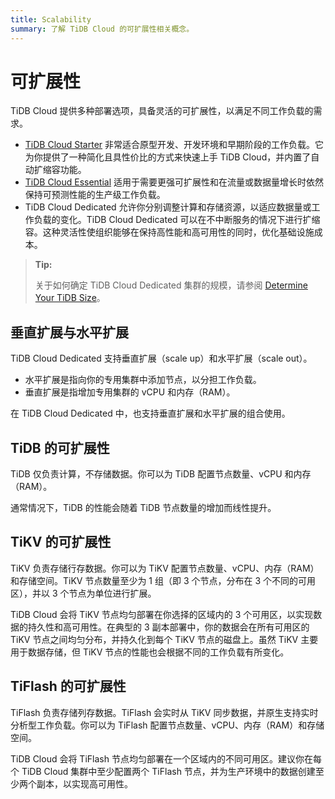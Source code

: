 ```yaml
---
title: Scalability
summary: 了解 TiDB Cloud 的可扩展性相关概念。
---
```


# 可扩展性

TiDB Cloud 提供多种部署选项，具备灵活的可扩展性，以满足不同工作负载的需求。

- [TiDB Cloud Starter](/tidb-cloud/select-cluster-tier.md#starter) 非常适合原型开发、开发环境和早期阶段的工作负载。它为你提供了一种简化且具性价比的方式来快速上手 TiDB Cloud，并内置了自动扩缩容功能。
- [TiDB Cloud Essential](/tidb-cloud/select-cluster-tier.md#essential) 适用于需要更强可扩展性和在流量或数据量增长时依然保持可预测性能的生产级工作负载。
- TiDB Cloud Dedicated 允许你分别调整计算和存储资源，以适应数据量或工作负载的变化。TiDB Cloud Dedicated 可以在不中断服务的情况下进行扩缩容。这种灵活性使组织能够在保持高性能和高可用性的同时，优化基础设施成本。

> **Tip:**
>
> 关于如何确定 TiDB Cloud Dedicated 集群的规模，请参阅 [Determine Your TiDB Size](/tidb-cloud/size-your-cluster.md)。

## 垂直扩展与水平扩展

TiDB Cloud Dedicated 支持垂直扩展（scale up）和水平扩展（scale out）。

- 水平扩展是指向你的专用集群中添加节点，以分担工作负载。
- 垂直扩展是指增加专用集群的 vCPU 和内存（RAM）。

在 TiDB Cloud Dedicated 中，也支持垂直扩展和水平扩展的组合使用。

## TiDB 的可扩展性

TiDB 仅负责计算，不存储数据。你可以为 TiDB 配置节点数量、vCPU 和内存（RAM）。

通常情况下，TiDB 的性能会随着 TiDB 节点数量的增加而线性提升。

## TiKV 的可扩展性

TiKV 负责存储行存数据。你可以为 TiKV 配置节点数量、vCPU、内存（RAM）和存储空间。TiKV 节点数量至少为 1 组（即 3 个节点，分布在 3 个不同的可用区），并以 3 个节点为单位进行扩展。

TiDB Cloud 会将 TiKV 节点均匀部署在你选择的区域内的 3 个可用区，以实现数据的持久性和高可用性。在典型的 3 副本部署中，你的数据会在所有可用区的 TiKV 节点之间均匀分布，并持久化到每个 TiKV 节点的磁盘上。虽然 TiKV 主要用于数据存储，但 TiKV 节点的性能也会根据不同的工作负载有所变化。

## TiFlash 的可扩展性

TiFlash 负责存储列存数据。TiFlash 会实时从 TiKV 同步数据，并原生支持实时分析型工作负载。你可以为 TiFlash 配置节点数量、vCPU、内存（RAM）和存储空间。

TiDB Cloud 会将 TiFlash 节点均匀部署在一个区域内的不同可用区。建议你在每个 TiDB Cloud 集群中至少配置两个 TiFlash 节点，并为生产环境中的数据创建至少两个副本，以实现高可用性。